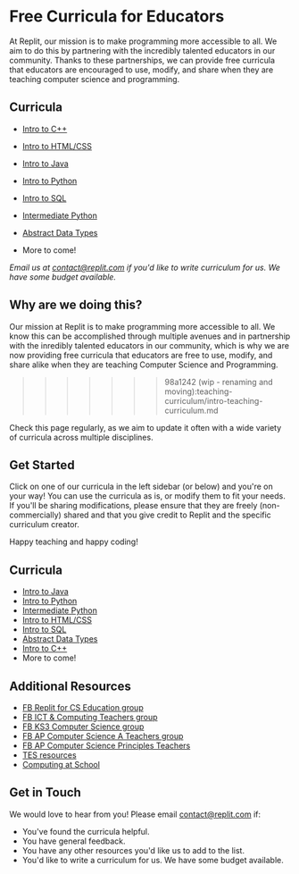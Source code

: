 # Free Curricula for Educators

At Replit, our mission is to make programming more accessible to all. We aim to do this by partnering with the incredibly talented educators in our community. Thanks to these partnerships, we can provide free curricula that educators are encouraged to use, modify, and share when they are teaching computer science and programming.

## Curricula

- [Intro to C++](https://docs.replit.com/teaching-curriculum/intro-cpp)
- [Intro to HTML/CSS](https://docs.replit.com/teaching-curriculum/intro-html-css)
- [Intro to Java](https://docs.replit.com/teaching-curriculum/intro-java)
- [Intro to Python](https://docs.replit.com/teaching-curriculum/intro-python)
- [Intro to SQL](https://docs.replit.com/teaching-curriculum/intro-sql)
- [Intermediate Python](https://docs.replit.com/teaching-curriculum/intermediate-python)
- [Abstract Data Types](https://docs.replit.com/teaching-curriculum/abstract-data-types)

- More to come!

*Email us at contact@replit.com if you'd like to write curriculum for us. We have some budget available.*

## **Why are we doing this?**

Our mission at Replit is to make programming more accessible to all. We know this can be accomplished through multiple avenues and in partnership with the inredibly talented educators in our community, which is why we are now providing free curricula that educators are free to use, modify, and share alike when they are teaching Computer Science and Programming.
>>>>>>> 98a1242 (wip - renaming and moving):teaching-curriculum/intro-teaching-curriculum.md

Check this page regularly, as we aim to update it often with a wide variety of curricula across multiple disciplines.

## Get Started

Click on one of our curricula in the left sidebar (or below) and you're on your way! You can use the curricula as is, or modify them to fit your needs. If you'll be sharing modifications, please ensure that they are freely (non-commercially) shared and that you give credit to Replit and the specific curriculum creator. 

Happy teaching and happy coding!

## Curricula
- [Intro to Java](https://docs.replit.com/curriculum/introJava)
- [Intro to Python](https://docs.replit.com/curriculum/introPython)
- [Intermediate Python](https://docs.replit.com/curriculum/intermediatePython)
- [Intro to HTML/CSS](https://docs.replit.com/curriculum/introHTMLCSS)
- [Intro to SQL](https://docs.replit.com/curriculum/introSQL)
- [Abstract Data Types](https://docs.replit.com/curriculum/abstractData)
- [Intro to C++](https://docs.replit.com/curriculum/introCpp)
- More to come! 

## Additional Resources

- [FB Replit for CS Education group](https://www.facebook.com/groups/replitforcseducation/)
- [FB ICT & Computing Teachers group](https://www.facebook.com/groups/ict.computing/)
- [FB KS3 Computer Science group](https://www.facebook.com/groups/ks3computing/)
- [FB AP Computer Science A Teachers group](https://www.facebook.com/groups/APComputerScienceTeachers/)
- [FB AP Computer Science Principles Teachers](https://www.facebook.com/groups/APComputerSciencePrinciples)
- [TES resources](https://www.tes.com/teaching-resources)
- [Computing at School](https://www.computingatschool.org.uk/)

## Get in Touch 

We would love to hear from you! Please email [contact@replit.com](mailto:contact@replit.com) if:
- You've found the curricula helpful.
- You have general feedback.
- You have any other resources you'd like us to add to the list.
- You'd like to write a curriculum for us. We have some budget available.
